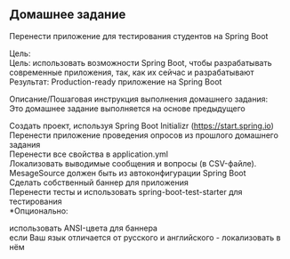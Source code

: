 ## Домашнее задание
Перенести приложение для тестирования студентов на Spring Boot

Цель:<br/>
Цель: использовать возможности Spring Boot, чтобы разрабатывать современные приложения, так, как их сейчас и разрабатывают<br/>
Результат: Production-ready приложение на Spring Boot

Описание/Пошаговая инструкция выполнения домашнего задания:<br/>
Это домашнее задание выполняется на основе предыдущего<br/>

Создать проект, используя Spring Boot Initializr (https://start.spring.io)<br/>
Перенести приложение проведения опросов из прошлого домашнего задания<br/>
Перенести все свойства в application.yml<br/>
Локализовать выводимые сообщения и вопросы (в CSV-файле). MesageSource должен быть из автоконфигурации Spring Boot<br/>
Сделать собственный баннер для приложения<br/>
Перенести тесты и использовать spring-boot-test-starter для тестирования<br/>
*Опционально:

использовать ANSI-цвета для баннера<br/>
если Ваш язык отличается от русского и английского - локализовать в нём